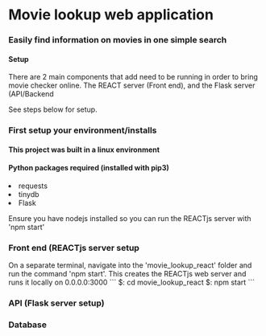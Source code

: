 <h1> Movie lookup web application </h1>
<h3> Easily find information on movies in one simple search </h3>

<h4>Setup</h4>
There are 2 main components that add need to be running in order to bring movie checker online. The REACT server (Front end), and the Flask server (API/Backend

See steps below for setup.

<h3>First setup your environment/installs</h3>
<h4>This project was built in a linux environment</h4>
<h4>Python packages required (installed with pip3)</h4>
<li>requests</li>
<li>tinydb</li>
<li>Flask</li>

Ensure you have nodejs installed so you can run the REACTjs server with 'npm start'

<h3>Front end (REACTjs server setup</h3>
On a separate terminal, navigate into the 'movie_lookup_react' folder and run the command 'npm start'. This creates the REACTjs web server and runs it locally on 0.0.0.0:3000
```
$: cd movie_lookup_react
$: npm start
```
<h3>API (Flask server setup)</h3>

<h3>Database</h3>
